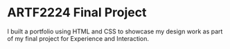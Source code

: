 # ARTF2224 Final Project
I built a portfolio using HTML and CSS to showcase my design work as part of my final project for Experience and Interaction.
